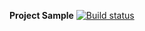 **Project Sample** 
 [![Build status](https://ci.appveyor.com/api/projects/status/imy8645j3naw11lb?svg=true)](https://ci.appveyor.com/project/VyacheslavKornilov/api-ci)
